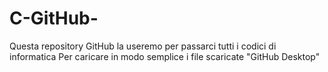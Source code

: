 # C-GitHub-

Questa repository GitHub la useremo per passarci tutti i codici di informatica
Per caricare in modo semplice i file scaricate "GitHub Desktop"
